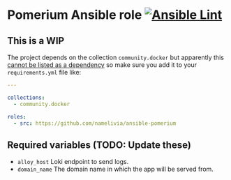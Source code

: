 # Pomerium Ansible role [![Ansible Lint](https://github.com/namelivia/ansible-pomerium/actions/workflows/ansible-lint.yml/badge.svg)](https://github.com/namelivia/ansible-pomerium/actions/workflows/ansible-lint.yml)

## This is a WIP

The project depends on the collection `community.docker` but apparently this [cannot be listed as a dependency](https://github.com/ansible/ansible/issues/62847) so make sure you add it to your `requirements.yml` file like:

```yml
---

collections:
  - community.docker

roles:
  - src: https://github.com/namelivia/ansible-pomerium
```

## Required variables (TODO: Update these)
 - `alloy_host` Loki endpoint to send logs.
 - `domain_name` The domain name in which the app will be served from.
